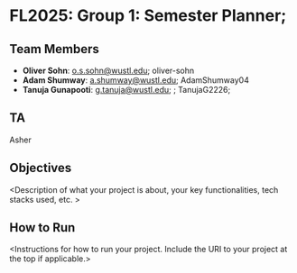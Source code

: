 # FL2025: Group 1: Semester Planner;

## Team Members

- **Oliver Sohn**: o.s.sohn@wustl.edu; oliver-sohn
- **Adam Shumway**: a.shumway@wustl.edu; AdamShumway04
- **Tanuja Gunapooti**: g.tanuja@wustl.edu; ; TanujaG2226;

## TA

Asher

## Objectives

&lt;Description of what your project is about, your key functionalities, tech stacks used, etc. &gt;

## How to Run

&lt;Instructions for how to run your project. Include the URI to your project at the top if applicable.&gt;
